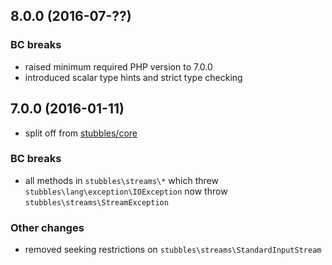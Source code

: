8.0.0 (2016-07-??)
------------------

### BC breaks

  * raised minimum required PHP version to 7.0.0
  * introduced scalar type hints and strict type checking


7.0.0 (2016-01-11)
------------------

  * split off from [stubbles/core](https://github.com/stubbles/stubbles-core)


### BC breaks

  * all methods in `stubbles\streams\*` which threw `stubbles\lang\exception\IOException` now throw `stubbles\streams\StreamException`

### Other changes

  * removed seeking restrictions on `stubbles\streams\StandardInputStream`
